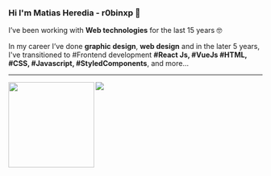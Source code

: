 ### Hi I'm Matias Heredia - r0binxp 👋

I’ve been working with **Web technologies** for the last 15 years 🤓

In my career I’ve done **graphic design**, **web design** and in the later 5 years, I've transitioned to #Frontend development 
**#React Js, #VueJs #HTML, #CSS, #Javascript, #StyledComponents**, and more...


---
<div>
  <img height="170" align="left" src="https://github-readme-stats.vercel.app/api?username=r0binxp&count_private=true&include_all_commits=true" />
  <img src="https://github-readme-stats.vercel.app/api/top-langs/?username=r0binxp&layout=compact" />
</div>

<!--
**r0binxp/r0binxp** is a ✨ _special_ ✨ repository because its `README.md` (this file) appears on your GitHub profile.

Here are some ideas to get you started:

- 🔭 I’m currently working on ...
- 🌱 I’m currently learning ...
- 👯 I’m looking to collaborate on ...
- 🤔 I’m looking for help with ...
- 💬 Ask me about ...
- 📫 How to reach me: ...
- 😄 Pronouns: ...
- ⚡ Fun fact: ...
-->
